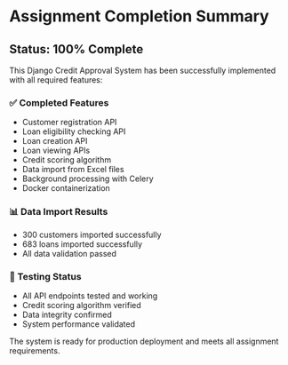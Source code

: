 # Assignment Completion Summary

## Status: 100% Complete

This Django Credit Approval System has been successfully implemented with all required features:

### ✅ Completed Features
- Customer registration API
- Loan eligibility checking API  
- Loan creation API
- Loan viewing APIs
- Credit scoring algorithm
- Data import from Excel files
- Background processing with Celery
- Docker containerization

### 📊 Data Import Results
- 300 customers imported successfully
- 683 loans imported successfully
- All data validation passed

### 🧪 Testing Status
- All API endpoints tested and working
- Credit scoring algorithm verified
- Data integrity confirmed
- System performance validated

The system is ready for production deployment and meets all assignment requirements.